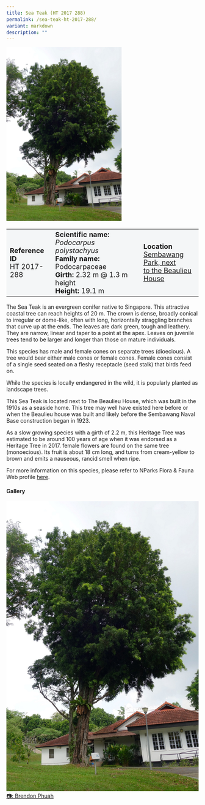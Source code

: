 ```yaml
---
title: Sea Teak (HT 2017 288)
permalink: /sea-teak-ht-2017-288/
variant: markdown
description: ""
---
```

<div class="isomer-image-wrapper">
<img style="width: 60%" src="/images/Heritage_trees_photos/podpol_ht2017-288_habit.jpg"> 
</div><table style="minWidth: 100px; font-size: 18px; background: #F4F6F7">
<tbody><tr>
<td rowspan="1" colspan="1">
<strong>Reference ID</strong>
<br>HT 2017-288
</td>
<td rowspan="1" colspan="1">
<strong>Scientific name:</strong> <em>Podocarpus polystachyus</em> 
<br><strong>Family name:</strong> Podocarpaceae
<br><strong>Girth:</strong> 2.32 m @ 1.3 m height
<br><strong>Height: </strong>19.1 m
</td>
<td rowspan="1" colspan="1">
<strong>Location</strong><a href="https://www.onemap.gov.sg/?lat=1.4632899999559685&amp;lng=103.83714000000468">
<br>Sembawang Park, next 
	<br>to the Beaulieu House</a>
</td>
</tr>
</tbody></table>
<p>The Sea Teak is an evergreen conifer native to Singapore. This attractive coastal tree can reach heights of 20 m. The crown is dense, broadly conical to irregular or dome-like, often with long, horizontally straggling branches that curve up at the ends. The leaves are dark green, tough and leathery. They are narrow, linear and taper to a point at the apex.&nbsp;Leaves on juvenile trees tend to be larger and longer than those on mature individuals.</p>

<p>This species has male and female cones on separate trees (dioecious). A tree would bear either male cones or female cones. Female cones consist of a single seed seated on a fleshy receptacle (seed stalk) that birds feed on.</p>

<p>While the species is locally endangered in the wild, it is popularly planted as landscape trees.</p>

<p>This Sea Teak is located next to The Beaulieu House, which was built in the 1910s as a seaside home. This tree may well have existed here before or when the Beaulieu house was built and likely before the Sembawang Naval Base construction began in 1923.</p>

<p>As a slow growing species with a girth of 2.2 m, this Heritage Tree was estimated to be around 100 years of age when it was endorsed as a Heritage Tree in 2017. female flowers are found on the same tree (monoecious). Its fruit is about 18 cm long, and turns from cream-yellow to brown and emits a nauseous, rancid smell when ripe.</p>
	
<p>For more information on this species, please refer to NParks Flora &amp; Fauna Web profile <a href="https://www.nparks.gov.sg/florafaunaweb/flora/3/0/3077">here</a>.</p>

<h4><b>Gallery</b></h4>
<div class="isomer-card-grid">
<a href="/images/Heritage_trees_photos/podpol_ht2017-288_habit.jpg" class="isomer-card">
<div class="isomer-card-image">
<div class="isomer-image-wrapper"><img src="/images/Heritage_trees_photos/podpol_ht2017-288_habit.jpg"></div></div>
<div class="isomer-card-body"><div class="isomer-card-description">📷: Brendon Phuah</div></div></a><br></div>